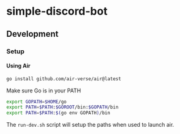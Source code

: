 # simple-discord-bot

## Development

### Setup

#### Using Air

```bash
go install github.com/air-verse/air@latest
```

Make sure Go is in your PATH

```bash
export GOPATH=$HOME/go
export PATH=$PATH:$GOROOT/bin:$GOPATH/bin
export PATH=$PATH:$(go env GOPATH)/bin
```

The `run-dev.sh` script will setup the paths when used to launch air.